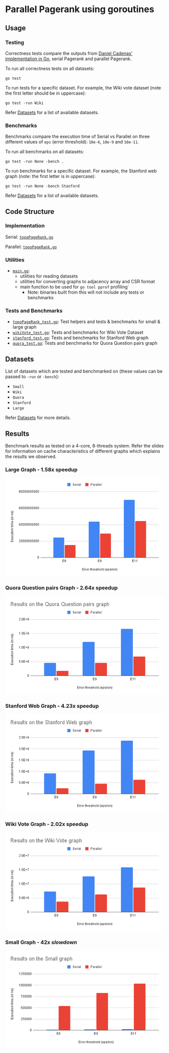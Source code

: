 # Parallel Pagerank using goroutines

## Usage

### Testing

Correctness tests compare the outputs from [Daniel Cadenas' implementation in Go](https://github.com/dcadenas/pagerank), serial Pagerank and parallel Pagerank.

To run all correctness tests on all datasets:
```
go test
```

To run tests for a specific dataset. For example, the Wiki vote dataset (note the first letter should be in uppercase):
```
go test -run Wiki
```
Refer [Datasets](#datasets) for a list of available datasets.

### Benchmarks

Benchmarks compare the execution time of Serial vs Parallel on three different values of `eps` (error threshold): `10e-6`, `10e-9` and `10e-11`.

To run all benchmarks on all datasets:
```
go test -run None -bench .
```

To run benchmarks for a specific dataset. For example, the Stanford web graph (note: the first letter is in uppercase):
```
go test -run None -bench Stanford
```
Refer [Datasets](#datasets) for a list of available datasets.

## Code Structure

### Implementation

Serial: [`topoPageRank.go`](./topoPageRank.go#L10)

Parallel: [`topoPageRank.go`](./topoPageRank.go#L89)

### Utilities

 - [`main.go`](./main.go):
    - utilities for reading datasets
    - utilities for converting graphs to adjacency array and CSR format
    - main function to be used for `go tool pprof` profiling`
       - Note: binaries built from this will not include any tests or benchmarks

### Tests and Benchmarks

 - [`topoPageRank_test.go`](./topoPageRank_test.go): Test helpers and tests & benchmarks for small & large graph
 - [`wikiVote_test.go`](./wikiVote_test.go): Tests and benchmarks for Wiki Vote Dataset
 - [`stanford_test.go`](./stanford_test.go): Tests and benchmarks for Stanford Web graph
 - [`quora_test.go`](./quora_test.go): Tests and benchmarks for Quora Question pairs graph

## Datasets

List of datasets which are tested and benchmarked on (these values can be passed to `-run` or `-bench`):
 - `Small`
 - `Wiki`
 - `Quora`
 - `Stanford`
 - `Large`

Refer [Datasets](../datasets/) for more details.

## Results

Benchmark results as tested on a 4-core, 8-threads system. Refer the slides for information on cache characteristics of different graphs which explains the results we observed.

### Large Graph - 1.58x speedup

![Results on the Large Graph showing upto 1.58x speedup from serial to parallel](../images/cpu_1_large_graph.png)

### Quora Question pairs Graph - 2.64x speedup

![Results on the Quora Graph showing upto 2.64x speedup from serial to parallel](../images/cpu_2_quora.png)

### Stanford Web Graph - 4.23x speedup

![Results on the Stanford Web Graph showing upto 4.23x speedup from serial to parallel](../images/cpu_3_stanford.png)

### Wiki Vote Graph - 2.02x speedup

![Results on the Wiki Vote Graph showing upto 2.02x speedup from serial to parallel](../images/cpu_4_wiki.png)

### Small Graph - 42x _slowdown_

![Results on the Small Graph showing a huge 2.02x slowdown from serial to parallel](../images/cpu_5_small.png)
